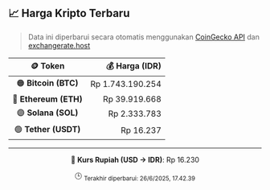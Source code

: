 

<!-- HARGA_KRIPTO -->
## 📈 Harga Kripto Terbaru

> Data ini diperbarui secara otomatis menggunakan [CoinGecko API](https://www.coingecko.com/) dan [exchangerate.host](https://exchangerate.host/)

<div align="center">

| 🪙 Token | 💰 Harga (IDR) |
|:------:|---------------:|
| 🟠 **Bitcoin (BTC)**   | Rp 1.743.190.254 |
| 🔵 **Ethereum (ETH)**  | Rp 39.919.668 |
| 🟣 **Solana (SOL)**    | Rp 2.333.783 |
| 🟢 **Tether (USDT)**   | Rp 16.237 |

---

💱 **Kurs Rupiah (USD → IDR)**: Rp 16.230

🕒 <sub>Terakhir diperbarui: 26/6/2025, 17.42.39</sub>

</div>
<!-- /HARGA_KRIPTO -->
